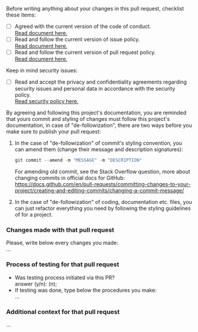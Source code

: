 Before writing anything about your changes in this pull request, checklist
these items:

- [ ] Agreed with the current version of the code of conduct.\
       [Read document here.](https://github.com/Falcion/Patternugit/blob/main/.github/CODE_OF_CONDUCT.md)
- [ ] Read and follow the current version of issue policy.\
       [Read document here.](https://github.com/Falcion/Patternugit/blob/main/.github/ISSUE_POLICY.md)
- [ ] Read and follow the current version of pull request policy.\
       [Read document here.](https://github.com/Falcion/Patternugit/blob/main/.github/PULL_REQUEST_POLICY.md)

Keep in mind security issues:

- [ ] Read and accept the privacy and confidentiality agreements regarding security
      issues and personal data in accordance with the security policy.\
       [Read security policy here.](https://github.com/Falcion/Patternugit/blob/main/.github/SECURITY.md)

By agreeing and following this project's documentation, you are reminded that
yours commit and styling of changes must follow this project's documentation,
in case of "de-followization", there are two ways before you make sure to publish
your pull request:

1. In the case of "de-followization" of commit's styling convention, you can amend
   them (change their message and description signatures):

   ```powershell
   git commit --amend -m "MESSAGE" -m "DESCRIPTION"
   ```

   For amending old commit, see the Stack Overflow question, more about changing
   commits in official docs for GitHub:\
    <https://docs.github.com/en/pull-requests/committing-changes-to-your-project/creating-and-editing-commits/changing-a-commit-message/>

2. In the case of "de-followization" of coding, documentation etc. files, you can
   just refactor everything you need by following the styling guidelines of for
   a project.

### Changes made with that pull request

Please, write below every changes you made:\
...

### Process of testing for that pull request

- Was testing process initiated via this PR?\
  answer (y/n): (n);
- If testing was done, type below the procedures you make: \
  ...

### Additional context for that pull request

...
